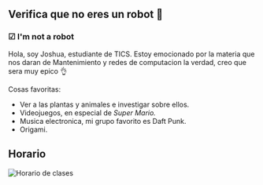 ## Verifica que no eres un robot 🤖
### ☑ I'm not a robot
Hola, soy Joshua, estudiante de TICS. Estoy emocionado por la materia que nos daran de Mantenimiento y redes de computacion la verdad, creo que sera muy epico 👌

Cosas favoritas:
* Ver a las plantas y animales e investigar sobre ellos.
* Videojuegos, en especial de _Super Mario._
* Musica electronica, mi grupo favorito es Daft Punk.
* Origami.

## Horario
![Horario de clases](https://user-images.githubusercontent.com/99761149/154208159-966c4dee-f279-4fdb-82cf-daed32dcbaa9.png)
